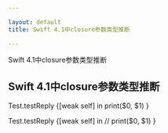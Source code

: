 ```yaml
---

layout: default
title: Swift 4.1中closure参数类型推断

---
```

Swift 4.1中closure参数类型推断
<!-- more -->


## Swift 4.1中closure参数类型推断

Test.testReply {[weak self] in
print($0, $1)
}

Test.testReply {[weak self] in
//            print($0, $1)
}
